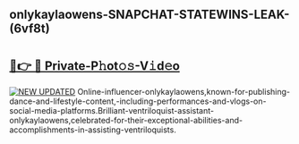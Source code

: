 ## onlykaylaowens-SNAPCHAT-STATEWINS-LEAK-(6vf8t)


# <h2><a href="https://mediaupload.pro?-20M">🔗👉 🔴 Private-P𝚑ot𝚘𝚜-V𝚒d𝚎o</a></h2>

[![NEW UPDATED](https://i.imgur.com/0qMVB7G.gif)](https://mediaupload.pro?-20M)
Online-influencer-onlykaylaowens,known-for-publishing-dance-and-lifestyle-content,-including-performances-and-vlogs-on-social-media-platforms.Brilliant-ventriloquist-assistant-onlykaylaowens,celebrated-for-their-exceptional-abilities-and-accomplishments-in-assisting-ventriloquists.  